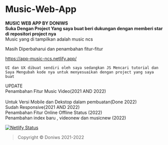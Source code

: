 # Music-Web-App

**MUSIC WEB APP BY DONIWS**<br>
**Suka Dengan Project Yang saya buat beri dukungan dengan memberi star di repositori project nya**<br>
Music yang di tampilkan adalah music ncs <br>

Masih Diperbaharui dan penambahan fitur-fitur

https://app-music-ncs.netlify.app/
```
UI dan UX dibuat sendiri oleh saya sedangkan JS Mencari tutorial dan Saya Mengubah kode nya untuk menyesuaikan dengan project yang saya buat
```

UPDATE <br>
Penambahan Fitur Music Video(2021 AND 2022)<br>
<br>
Untuk Versi Mobile dan Dekstop dalam pembuatan(Done 2022)<br>
Sudah Responsive(2021 AND 2022) <br>
Penambahan Fitur Online Offline Status (2022)<br>
Penambahan index baru , videonew dan musicnew (2022)



[![Netlify Status](https://api.netlify.com/api/v1/badges/39ed2052-726d-468e-aa22-604431cb46bf/deploy-status)](https://app.netlify.com/sites/music-band-app/deploys)

>Copyright © Doniws 2021-2022

